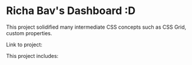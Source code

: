 # Richa Bav's Dashboard :D
This project solidified many intermediate CSS concepts such as CSS Grid, custom properties.

Link to project:

This project includes:

